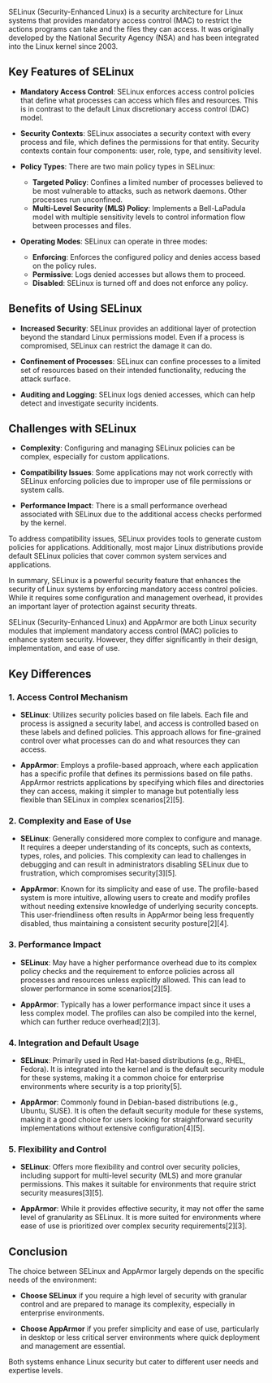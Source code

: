 SELinux (Security-Enhanced Linux) is a security architecture for Linux systems that provides mandatory access control (MAC) to restrict the actions programs can take and the files they can access. It was originally developed by the National Security Agency (NSA) and has been integrated into the Linux kernel since 2003.

## Key Features of SELinux

- **Mandatory Access Control**: SELinux enforces access control policies that define what processes can access which files and resources. This is in contrast to the default Linux discretionary access control (DAC) model.

- **Security Contexts**: SELinux associates a security context with every process and file, which defines the permissions for that entity. Security contexts contain four components: user, role, type, and sensitivity level.

- **Policy Types**: There are two main policy types in SELinux:
  - **Targeted Policy**: Confines a limited number of processes believed to be most vulnerable to attacks, such as network daemons. Other processes run unconfined.
  - **Multi-Level Security (MLS) Policy**: Implements a Bell-LaPadula model with multiple sensitivity levels to control information flow between processes and files.

- **Operating Modes**: SELinux can operate in three modes:
  - **Enforcing**: Enforces the configured policy and denies access based on the policy rules.
  - **Permissive**: Logs denied accesses but allows them to proceed.
  - **Disabled**: SELinux is turned off and does not enforce any policy.

## Benefits of Using SELinux

- **Increased Security**: SELinux provides an additional layer of protection beyond the standard Linux permissions model. Even if a process is compromised, SELinux can restrict the damage it can do.

- **Confinement of Processes**: SELinux can confine processes to a limited set of resources based on their intended functionality, reducing the attack surface.

- **Auditing and Logging**: SELinux logs denied accesses, which can help detect and investigate security incidents.

## Challenges with SELinux

- **Complexity**: Configuring and managing SELinux policies can be complex, especially for custom applications.

- **Compatibility Issues**: Some applications may not work correctly with SELinux enforcing policies due to improper use of file permissions or system calls.

- **Performance Impact**: There is a small performance overhead associated with SELinux due to the additional access checks performed by the kernel.

To address compatibility issues, SELinux provides tools to generate custom policies for applications. Additionally, most major Linux distributions provide default SELinux policies that cover common system services and applications.

In summary, SELinux is a powerful security feature that enhances the security of Linux systems by enforcing mandatory access control policies. While it requires some configuration and management overhead, it provides an important layer of protection against security threats.

SELinux (Security-Enhanced Linux) and AppArmor are both Linux security modules that implement mandatory access control (MAC) policies to enhance system security. However, they differ significantly in their design, implementation, and ease of use.

## Key Differences

### 1. **Access Control Mechanism**

- **SELinux**: Utilizes security policies based on file labels. Each file and process is assigned a security label, and access is controlled based on these labels and defined policies. This approach allows for fine-grained control over what processes can do and what resources they can access.

- **AppArmor**: Employs a profile-based approach, where each application has a specific profile that defines its permissions based on file paths. AppArmor restricts applications by specifying which files and directories they can access, making it simpler to manage but potentially less flexible than SELinux in complex scenarios[2][5].

### 2. **Complexity and Ease of Use**

- **SELinux**: Generally considered more complex to configure and manage. It requires a deeper understanding of its concepts, such as contexts, types, roles, and policies. This complexity can lead to challenges in debugging and can result in administrators disabling SELinux due to frustration, which compromises security[3][5].

- **AppArmor**: Known for its simplicity and ease of use. The profile-based system is more intuitive, allowing users to create and modify profiles without needing extensive knowledge of underlying security concepts. This user-friendliness often results in AppArmor being less frequently disabled, thus maintaining a consistent security posture[2][4].

### 3. **Performance Impact**

- **SELinux**: May have a higher performance overhead due to its complex policy checks and the requirement to enforce policies across all processes and resources unless explicitly allowed. This can lead to slower performance in some scenarios[2][5].

- **AppArmor**: Typically has a lower performance impact since it uses a less complex model. The profiles can also be compiled into the kernel, which can further reduce overhead[2][3].

### 4. **Integration and Default Usage**

- **SELinux**: Primarily used in Red Hat-based distributions (e.g., RHEL, Fedora). It is integrated into the kernel and is the default security module for these systems, making it a common choice for enterprise environments where security is a top priority[5].

- **AppArmor**: Commonly found in Debian-based distributions (e.g., Ubuntu, SUSE). It is often the default security module for these systems, making it a good choice for users looking for straightforward security implementations without extensive configuration[4][5].

### 5. **Flexibility and Control**

- **SELinux**: Offers more flexibility and control over security policies, including support for multi-level security (MLS) and more granular permissions. This makes it suitable for environments that require strict security measures[3][5].

- **AppArmor**: While it provides effective security, it may not offer the same level of granularity as SELinux. It is more suited for environments where ease of use is prioritized over complex security requirements[2][3].

## Conclusion

The choice between SELinux and AppArmor largely depends on the specific needs of the environment:

- **Choose SELinux** if you require a high level of security with granular control and are prepared to manage its complexity, especially in enterprise environments.

- **Choose AppArmor** if you prefer simplicity and ease of use, particularly in desktop or less critical server environments where quick deployment and management are essential. 

Both systems enhance Linux security but cater to different user needs and expertise levels.
